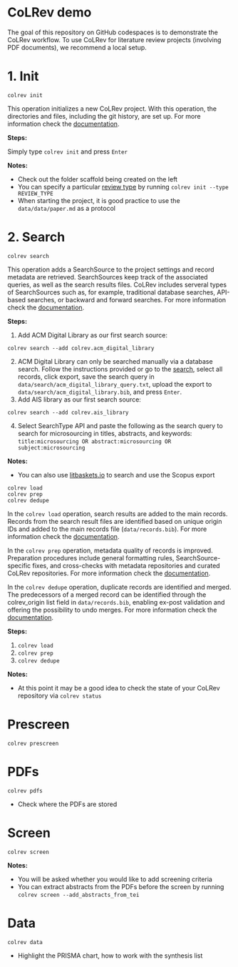 # CoLRev demo

The goal of this repository on GitHub codespaces is to demonstrate the CoLRev workflow. To use CoLRev for literature review projects (involving PDF documents), we recommend a local setup.



# 1. Init

```
colrev init
```

This operation initializes a new CoLRev project. With this operation, the directories and files, including the git history, are set up. For more information check the [documentation](https://colrev.readthedocs.io/en/latest/manual/problem_formulation/init.html).

**Steps:**

Simply type `colrev init` and press `Enter`

**Notes:**

- Check out the folder scaffold being created on the left
- You can specify a particular [review type](https://colrev.readthedocs.io/en/latest/manual/problem_formulation/init.html) by running `colrev init --type REVIEW_TYPE`
- When starting the project, it is good practice to use the `data/data/paper.md` as a protocol

<!-- There doesn't seem to be a `data/data/paper.md` after colrev init? -->

# 2. Search

```
colrev search
```

This operation adds a SearchSource to the project settings and record metadata are retrieved. SearchSources keep track of the associated queries, as well as the search results files. CoLRev includes serveral types of SearchSources such as, for example, traditional database searches, API-based searches, or backward and forward searches. For more information check the [documentation](https://colrev.readthedocs.io/en/latest/manual/metadata_retrieval/search.html).

**Steps:**

1. Add ACM Digital Library as our first search source:
```
colrev search --add colrev.acm_digital_library
```

2. ACM Digital Library can only be searched manually via a database search. Follow the instructions provided or go to the [search](https://dl.acm.org/action/doSearch?fillQuickSearch=false&target=advanced&expand=all&AllField=Title%3A%28microsourcing%29+OR+Abstract%3A%28microsourcing%29+OR+Keyword%3A%28microsourcing%29), select all records, click export, save the search query in `data/search/acm_digital_library_query.txt`, upload the export to `data/search/acm_digital_library.bib`, and press `Enter`.
3. Add AIS library as our first search source:

```
colrev search --add colrev.ais_library
```

4. Select SearchType API and paste the following as the search query to search for microsourcing in titles, abstracts, and keywords: `title:microsourcing OR abstract:microsourcing OR subject:microsourcing`

**Notes:**

- You can also use [litbaskets.io](https://litbaskets.io/) to search and use the Scopus export

```
colrev load
colrev prep
colrev dedupe
```

In the `colrev load` operation, search results are added to the main records. Records from the search result files are identified based on unique origin IDs and added to the main records file (`data/records.bib`). For more information check the [documentation](https://colrev.readthedocs.io/en/latest/manual/metadata_retrieval/load.html).

In the `colrev prep` operation, metadata quality of records is improved. Preparation procedures include general formatting rules, SearchSource-specific fixes, and cross-checks with metadata repositories and curated CoLRev repositories. For more information check the [documentation](https://colrev.readthedocs.io/en/latest/manual/metadata_retrieval/prep.html).

In the `colrev dedupe` operation, duplicate records are identified and merged. The predecessors of a merged record can be identified through the colrev_origin list field in `data/records.bib`, enabling ex-post validation and offering the possibility to undo merges. For more information check the [documentation](https://colrev.readthedocs.io/en/latest/manual/metadata_retrieval/dedupe.html).

**Steps:**

1. `colrev load`
2. `colrev prep`
3. `colrev dedupe`

**Notes:**

- At this point it may be a good idea to check the state of your CoLRev repository via `colrev status`

# Prescreen

```
colrev prescreen
```

# PDFs

```
colrev pdfs
```

- Check where the PDFs are stored

# Screen

```
colrev screen
```

**Notes:**

- You will be asked whether you would like to add screening criteria
- You can extract abstracts from the PDFs before the screen by running ``colrev screen --add_abstracts_from_tei``

# Data

```
colrev data
```

- Highlight the PRISMA chart, how to work with the synthesis list

<!-- 

# Optionals

pdf-backward search: copy from colrev search --help (options)
 -->
